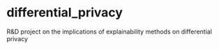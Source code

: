# differential_privacy
R&amp;D project on the implications of explainability methods on differential privacy
